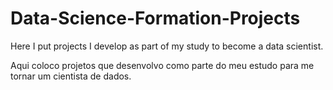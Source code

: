# Data-Science-Formation-Projects
Here I put projects I develop as part of my study to become a data scientist.

Aqui coloco projetos que desenvolvo como parte do meu estudo para me tornar um cientista de dados.
